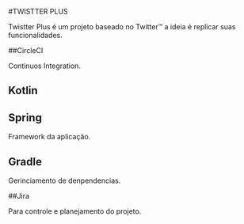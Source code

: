 #TWISTTER PLUS 

<p> Twistter Plus é um projeto baseado no Twitter™ a ideia é replicar suas funcionalidades.
</p>


##CircleCI
<p>Continuos Integration.</p>

## Kotlin

## Spring
<p> Framework da aplicação.</p>

## Gradle
<p> Gerinciamento de denpendencias.</p>

##Jira
<p> Para controle e planejamento do projeto.</p>